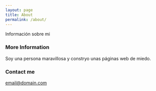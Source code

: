 ```yaml
---
layout: page
title: About
permalink: /about/
---
```


Información sobre mi

### More Information

Soy una persona maravillosa y constryo unas páginas web de miedo.

### Contact me

[email@domain.com](mailto:email@domain.com)